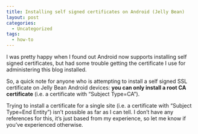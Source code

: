 ```yaml
---
title: Installing self signed certificates on Android (Jelly Bean)
layout: post
categories:
  - Uncategorized
tags:
  - how-to
---
```

I was pretty happy when I found out Android now supports installing self signed certificates, but had some trouble getting the certificate I use for administering this blog installed.

So, a quick note for anyone who is attempting to install a self signed SSL certificate on Jelly Bean Android devices: **you can only install a root CA certificate** (i.e. a certificate with “Subject Type=CA”).

Trying to install a certificate for a single site (i.e. a certificate with “Subject Type=End Entity”) isn’t possible as far as I can tell. I don’t have any references for this, it’s just based from my experience, so let me know if you’ve experienced otherwise.